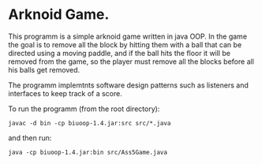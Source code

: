 # Arknoid Game.

This programm is a simple arknoid game written in java OOP.
In the game the goal is to remove all the block by hitting them with a ball
that can be directed using a moving paddle, and if the ball hits the floor it will 
be removed from the game, so the player must remove all the blocks before all his balls 
get removed.


The programm implemtnts software design patterns such as listeners and interfaces
to keep track of a score.


To run the programm (from the root directory):
```
javac -d bin -cp biuoop-1.4.jar:src src/*.java
```

and then run:
```
java -cp biuoop-1.4.jar:bin src/Ass5Game.java
```
